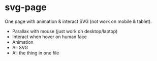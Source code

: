 # svg-page
One page with animation &amp; interact SVG (not work on mobile &amp; tablet).

- Parallax with mouse (just work on desktop/laptop)
- Interact when hover on human face
- Animation
- All SVG
- All the thing in one file
